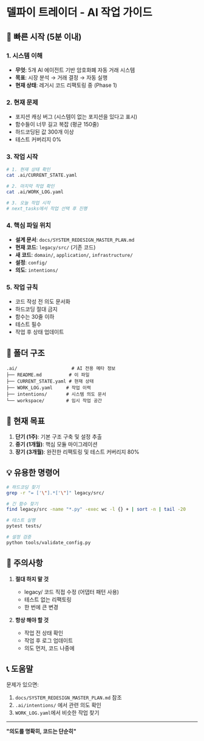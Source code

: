 # 델파이 트레이더 - AI 작업 가이드

## 🚀 빠른 시작 (5분 이내)

### 1. 시스템 이해
- **무엇**: 5개 AI 에이전트 기반 암호화폐 자동 거래 시스템
- **목표**: 시장 분석 → 거래 결정 → 자동 실행
- **현재 상태**: 레거시 코드 리팩토링 중 (Phase 1)

### 2. 현재 문제
- 포지션 캐싱 버그 (시스템이 없는 포지션을 있다고 표시)
- 함수들이 너무 길고 복잡 (평균 150줄)
- 하드코딩된 값 300개 이상
- 테스트 커버리지 0%

### 3. 작업 시작
```bash
# 1. 현재 상태 확인
cat .ai/CURRENT_STATE.yaml

# 2. 마지막 작업 확인
cat .ai/WORK_LOG.yaml

# 3. 오늘 작업 시작
# next_tasks에서 작업 선택 후 진행
```

### 4. 핵심 파일 위치
- **설계 문서**: `docs/SYSTEM_REDESIGN_MASTER_PLAN.md`
- **현재 코드**: `legacy/src/` (기존 코드)
- **새 코드**: `domain/`, `application/`, `infrastructure/`
- **설정**: `config/`
- **의도**: `intentions/`

### 5. 작업 규칙
- 코드 작성 전 의도 문서화
- 하드코딩 절대 금지
- 함수는 30줄 이하
- 테스트 필수
- 작업 후 상태 업데이트

## 📁 폴더 구조

```
.ai/                    # AI 전용 메타 정보
├── README.md          # 이 파일
├── CURRENT_STATE.yaml # 현재 상태
├── WORK_LOG.yaml     # 작업 이력
├── intentions/       # 시스템 의도 문서
└── workspace/        # 임시 작업 공간
```

## 🎯 현재 목표

1. **단기 (1주)**: 기본 구조 구축 및 설정 추출
2. **중기 (1개월)**: 핵심 모듈 마이그레이션
3. **장기 (3개월)**: 완전한 리팩토링 및 테스트 커버리지 80%

## 💡 유용한 명령어

```bash
# 하드코딩 찾기
grep -r "= ['\"].*['\"]" legacy/src/

# 긴 함수 찾기
find legacy/src -name "*.py" -exec wc -l {} + | sort -n | tail -20

# 테스트 실행
pytest tests/

# 설정 검증
python tools/validate_config.py
```

## 🚨 주의사항

1. **절대 하지 말 것**
   - legacy/ 코드 직접 수정 (어댑터 패턴 사용)
   - 테스트 없는 리팩토링
   - 한 번에 큰 변경

2. **항상 해야 할 것**
   - 작업 전 상태 확인
   - 작업 후 로그 업데이트
   - 의도 먼저, 코드 나중에

## 📞 도움말

문제가 있으면:
1. `docs/SYSTEM_REDESIGN_MASTER_PLAN.md` 참조
2. `.ai/intentions/` 에서 관련 의도 확인
3. `WORK_LOG.yaml`에서 비슷한 작업 찾기

---

**"의도를 명확히, 코드는 단순히"**